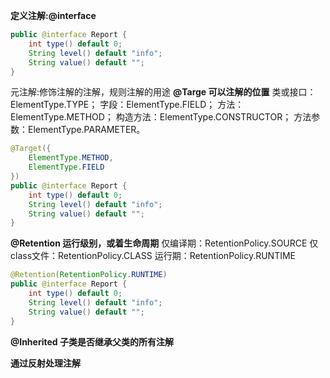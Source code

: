 **定义注解:@interface**

```java
public @interface Report {
    int type() default 0;
    String level() default "info";
    String value() default "";
}
```

元注解:修饰注解的注解，规则注解的用途
**@Targe  可以注解的位置**
类或接口：ElementType.TYPE；
字段：ElementType.FIELD；
方法：ElementType.METHOD；
构造方法：ElementType.CONSTRUCTOR；
方法参数：ElementType.PARAMETER。

```java
@Target({
    ElementType.METHOD,
    ElementType.FIELD
})
public @interface Report {
    int type() default 0;
    String level() default "info";
    String value() default "";
}  

```

**@Retention 运行级别，或着生命周期**
仅编译期：RetentionPolicy.SOURCE
仅class文件：RetentionPolicy.CLASS
运行期：RetentionPolicy.RUNTIME

```java
@Retention(RetentionPolicy.RUNTIME)
public @interface Report {
    int type() default 0;
    String level() default "info";
    String value() default "";
}
```

**@Inherited 子类是否继承父类的所有注解**

**通过反射处理注解**

